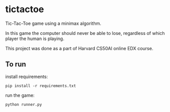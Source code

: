 # tictactoe
Tic-Tac-Toe game using a minimax algorithm.

In this game the computer should never be able to lose, regardless of which player the human is playing.

This project was done as a part of Harvard CS50AI online EDX course.

## To run

install requirements:
```
pip install -r requirements.txt
```

run the game:
```
python runner.py
```
